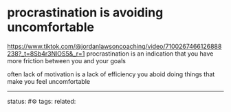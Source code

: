 # procrastination is avoiding uncomfortable
https://www.tiktok.com/@jordanlawsoncoaching/video/7100267466126888238?_t=8Sb4r3NlOS5&_r=1
procrastination is an indication that you have more friction between you and your goals

often lack of motivation is a lack of efficiency 
you aboid doing things that make you feel uncomfortable

---
status: #⚙️ 
tags: 
related: 
